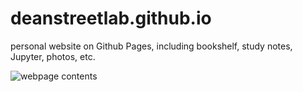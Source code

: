 # deanstreetlab.github.io
personal website on Github Pages, including bookshelf, study notes, Jupyter, photos, etc.  

![webpage contents](assets/img/navbar.jpg)
